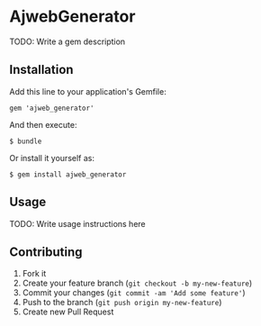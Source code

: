 # AjwebGenerator

TODO: Write a gem description

## Installation

Add this line to your application's Gemfile:

    gem 'ajweb_generator'

And then execute:

    $ bundle

Or install it yourself as:

    $ gem install ajweb_generator

## Usage

TODO: Write usage instructions here

## Contributing

1. Fork it
2. Create your feature branch (`git checkout -b my-new-feature`)
3. Commit your changes (`git commit -am 'Add some feature'`)
4. Push to the branch (`git push origin my-new-feature`)
5. Create new Pull Request
